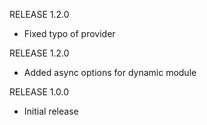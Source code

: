 RELEASE 1.2.0
* Fixed typo of provider

RELEASE 1.2.0
* Added async options for dynamic module

RELEASE 1.0.0
* Initial release